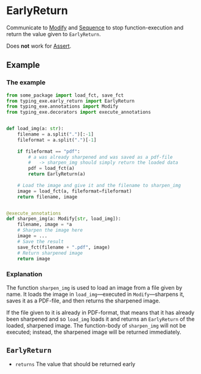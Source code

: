 # EarlyReturn

Communicate to [Modify](https://snimu.github.io/typing-exe/modify) 
and [Sequence](https://snimu.github.io/typing-exe/sequence) to stop function-execution and return the value given to 
`EarlyReturn`.

Does **not** work for [Assert](https://snimu.github.io/typing-exe/assert).

## Example

### The example

```python
from some_package import load_fct, save_fct
from typing_exe.early_return import EarlyReturn
from typing_exe.annotations import Modify
from typing_exe.decorators import execute_annotations


def load_img(a: str):
    filename = a.split(".")[:-1]
    fileformat = a.split(".")[-1]
    
    if fileformat == "pdf":
        # a was already sharpened and was saved as a pdf-file 
        #   -> sharpen_img should simply return the loaded data
        pdf = load_fct(a)
        return EarlyReturn(a)
    
    # Load the image and give it and the filename to sharpen_img
    image = load_fct(a, fileformat=fileformat)
    return filename, image


@execute_annotations
def sharpen_img(a: Modify[str, load_img]):
    filename, image = *a
    # Sharpen the image here 
    image = ... 
    # Save the result
    save_fct(filename + ".pdf", image)
    # Return sharpened image
    return image
```

### Explanation

The function `sharpen_img` is used to load an image from a file given by name. It loads the image
in `load_img`&mdash;executed in `Modify`&mdash;sharpens it, saves it as a PDF-file, and then returns
the sharpened image. 

If the file given to it is already in PDF-format, that means that it has already been
sharpened and so `load_img` loads it and returns an `EarlyReturn` of the loaded, sharpened image. The 
function-body of `sharpen_img` will not be executed; instead, the sharpened image will be returned immediately.


## `EarlyReturn`

- `returns` The value that should be returned early

